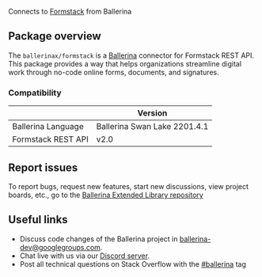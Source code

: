 Connects to [Formstack](https://formstack.readme.io/docs/api-overview) from Ballerina

## Package overview
The `ballerinax/formstack` is a [Ballerina](https://ballerina.io/) connector for Formstack REST API.
This package provides a way that helps organizations streamline digital work through no-code online forms, documents, and signatures.

### Compatibility
|                    | Version                      |
|--------------------|------------------------------|
| Ballerina Language | Ballerina Swan Lake 2201.4.1 | 
| Formstack REST API | v2.0                         |

## Report issues
To report bugs, request new features, start new discussions, view project boards, etc., go to the [Ballerina Extended Library repository](https://github.com/ballerina-platform/ballerina-extended-library)

## Useful links
- Discuss code changes of the Ballerina project in [ballerina-dev@googlegroups.com](mailto:ballerina-dev@googlegroups.com).
- Chat live with us via our [Discord server](https://discord.gg/ballerinalang).
- Post all technical questions on Stack Overflow with the [#ballerina](https://stackoverflow.com/questions/tagged/ballerina) tag
